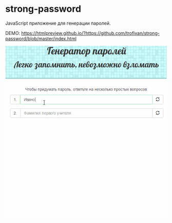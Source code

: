 # strong-password
JavaScript приложение для генерации паролей.

DEMO: https://htmlpreview.github.io/?https://github.com/trofivan/strong-password/blob/master/index.html

![Alt text](/img/promo.gif?raw=true "Strong Password")
